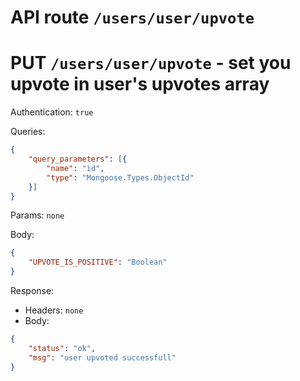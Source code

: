 # API route `/users/user/upvote`

# PUT `/users/user/upvote` - set you upvote in user's upvotes array

Authentication: `true`

Queries:
```json
{
	"query_parameters": [{
		"name": "id",
		"type": "Mongoose.Types.ObjectId"
	}]
}
```

Params: `none`

Body:
```json
{
	"UPVOTE_IS_POSITIVE": "Boolean"
}
```

Response: 
- Headers: `none`
- Body: 
```json
{
	"status": "ok",
	"msg": "user upvoted successfull"
}
```


